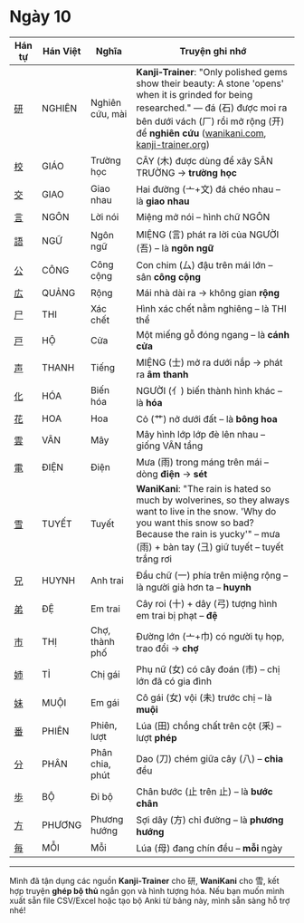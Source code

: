 # Ngày 10

| Hán tự | Hán Việt | Nghĩa | Truyện ghi nhớ |
| ------------------------------------------------ | -------- | --------------- | ---------------------------------------------------------------------------------------------------------------------------------------------------------------------------------------------------------------------------------------- |
| [研](https://mazii.net/vi-VN/search/kanji/javi/研) | NGHIÊN | Nghiên cứu, mài | **Kanji‑Trainer**: "Only polished gems show their beauty: A stone 'opens' when it is grinded for being researched." — đá (石) được moi ra bên dưới vách (厂) rồi mở rộng (开) để **nghiên cứu** ([wanikani.com][1], [kanji-trainer.org][2]) |
| [校](https://mazii.net/vi-VN/search/kanji/javi/校) | GIÁO | Trường học | CÂY (木) được dùng để xây SÂN TRƯỜNG → **trường học** |
| [交](https://mazii.net/vi-VN/search/kanji/javi/交) | GIAO | Giao nhau | Hai đường (亠+文) đá chéo nhau – là **giao nhau** |
| [言](https://mazii.net/vi-VN/search/kanji/javi/言) | NGÔN | Lời nói | Miệng mở nói – hình chữ NGÔN |
| [語](https://mazii.net/vi-VN/search/kanji/javi/語) | NGỮ | Ngôn ngữ | MIỆNG (言) phát ra lời của NGƯỜI (吾) – là **ngôn ngữ** |
| [公](https://mazii.net/vi-VN/search/kanji/javi/公) | CÔNG | Công cộng | Con chim (厶) đậu trên mái lớn – sân **công cộng** |
| [広](https://mazii.net/vi-VN/search/kanji/javi/広) | QUẢNG | Rộng | Mái nhà dài ra → không gian **rộng** |
| [尸](https://mazii.net/vi-VN/search/kanji/javi/尸) | THI | Xác chết | Hình xác chết nằm nghiêng – là THI thể |
| [戸](https://mazii.net/vi-VN/search/kanji/javi/戸) | HỘ | Cửa | Một miếng gỗ đóng ngang – là **cánh cửa** |
| [声](https://mazii.net/vi-VN/search/kanji/javi/声) | THANH | Tiếng | MIỆNG (士) mở ra dưới nắp → phát ra **âm thanh** |
| [化](https://mazii.net/vi-VN/search/kanji/javi/化) | HÓA | Biến hóa | NGƯỜI (亻) biến thành hình khác – là **hóa** |
| [花](https://mazii.net/vi-VN/search/kanji/javi/花) | HOA | Hoa | Cỏ (艹) nở dưới đất – là **bông hoa** |
| [雲](https://mazii.net/vi-VN/search/kanji/javi/雲) | VÂN | Mây | Mây hình lớp lớp đè lên nhau – giống VÂN tầng |
| [電](https://mazii.net/vi-VN/search/kanji/javi/電) | ĐIỆN | Điện | Mưa (雨) trong máng trên mái – dòng **điện** → **sét** |
| [雪](https://mazii.net/vi-VN/search/kanji/javi/雪) | TUYẾT | Tuyết | **WaniKani**: "The rain is hated so much by wolverines, so they always want to live in the snow. 'Why do you want this snow so bad? Because the rain is yucky'" – mưa (雨) + bàn tay (彐) giữ tuyết – tuyết trắng rơi |
| [兄](https://mazii.net/vi-VN/search/kanji/javi/兄) | HUYNH | Anh trai | Đầu chữ (一) phía trên miệng rộng – là người già hơn ta – **huynh** |
| [弟](https://mazii.net/vi-VN/search/kanji/javi/弟) | ĐỆ | Em trai | Cây roi (十) + dây (弓) tượng hình em trai bị phạt – **đệ** |
| [市](https://mazii.net/vi-VN/search/kanji/javi/市) | THỊ | Chợ, thành phố | Đường lớn (亠+巾) có người tụ họp, trao đổi → **chợ** |
| [姉](https://mazii.net/vi-VN/search/kanji/javi/姉) | TỈ | Chị gái | Phụ nữ (女) có cây đoán (市) – chị lớn đã có gia đình |
| [妹](https://mazii.net/vi-VN/search/kanji/javi/妹) | MUỘI | Em gái | Cô gái (女) vội (未) trước chị – là **muội** |
| [番](https://mazii.net/vi-VN/search/kanji/javi/番) | PHIÊN | Phiên, lượt | Lúa (田) chồng chất trên cột (釆) – lượt **phép** |
| [分](https://mazii.net/vi-VN/search/kanji/javi/分) | PHÂN | Phân chia, phút | Dao (刀) chém giữa cây (八) – **chia** đều |
| [歩](https://mazii.net/vi-VN/search/kanji/javi/歩) | BỘ | Đi bộ | Chân bước (止 trên 止) – là **bước chân** |
| [方](https://mazii.net/vi-VN/search/kanji/javi/方) | PHƯƠNG | Phương hướng | Sợi dây (方) chỉ đường – là **phương hướng** |
| [毎](https://mazii.net/vi-VN/search/kanji/javi/毎) | MỖI | Mỗi | Lúa (母) đang chín đều – **mỗi** ngày |

---

Mình đã tận dụng các nguồn **Kanji‑Trainer** cho 研, **WaniKani** cho 雪, kết hợp truyện **ghép bộ thủ** ngắn gọn và hình tượng hóa. Nếu bạn muốn mình xuất sẵn file CSV/Excel hoặc tạo bộ Anki từ bảng này, mình sẵn sàng hỗ trợ nhé!

[1]: https://www.wanikani.com/kanji/%E7%A0%94?utm_source=chatgpt.com "WaniKani / Kanji / 研"
[2]: https://www.kanji-trainer.org/Mnemonic_phrase/Mnemonic_%E7%A0%94.html?utm_source=chatgpt.com "Memory phrase (Mnemonic) for the Japanese Kanji: 研"
